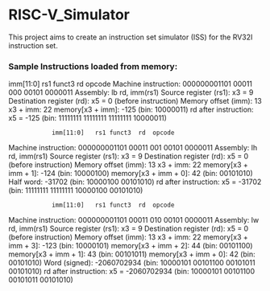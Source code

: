 # RISC-V_Simulator

This project aims to create an instruction set simulator (ISS) for the RV32I instruction set.

### Sample Instructions loaded from memory:

imm[11:0]	rs1	funct3	rd	opcode
Machine instruction:		000000001101	00011	000	00101	0000011
Assembly:			lb rd, imm(rs1)
Source register (rs1):		x3 = 9
Destination register (rd):	x5 = 0 (before instruction)
Memory offset (imm):		13
x3 + imm:			22
memory[x3 + imm]:		-125 (bin: 10000011)
rd after instruction:		x5 = -125 (bin: 11111111 11111111 11111111 10000011)


				imm[11:0]	rs1	funct3	rd	opcode
Machine instruction:		000000001101	00011	001	00101	0000011
Assembly:			lh rd, imm(rs1)
Source register (rs1):		x3 = 9
Destination register (rd):	x5 = 0 (before instruction)
Memory offset (imm):		13
x3 + imm:			22
memory[x3 + imm + 1]:		-124 (bin: 10000100)
memory[x3 + imm + 0]:		42 (bin: 00101010)
Half word:			-31702 (bin: 10000100 00101010)
rd after instruction:		x5 = -31702 (bin: 11111111 11111111 10000100 00101010)


				imm[11:0]	rs1	funct3	rd	opcode
Machine instruction:		000000001101	00011	010	00101	0000011
Assembly:			lw rd, imm(rs1)
Source register (rs1):		x3 = 9
Destination register (rd):	x5 = 0 (before instruction)
Memory offset (imm):		13
x3 + imm:			22
memory[x3 + imm + 3]:		-123 (bin: 10000101)
memory[x3 + imm + 2]:		44 (bin: 00101100)
memory[x3 + imm + 1]:		43 (bin: 00101011)
memory[x3 + imm + 0]:		42 (bin: 00101010)
Word (signed):			-2060702934 (bin: 10000101 00101100 00101011 00101010)
rd after instruction:		x5 = -2060702934 (bin: 10000101 00101100 00101011 00101010)
